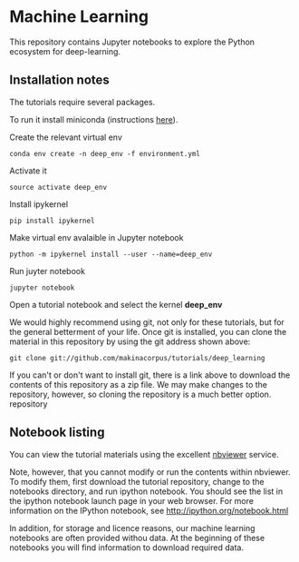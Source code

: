 # Machine Learning

This repository contains Jupyter notebooks to explore the Python ecosystem for deep-learning.

## Installation notes

The tutorials require several packages. 

To run it install miniconda (instructions [here](https://conda.io/miniconda.html)). 

Create the relevant virtual env 
 ```
 conda env create -n deep_env -f environment.yml
 ```
Activate it 

 ```
 source activate deep_env
 ``` 
 
Install ipykernel
 
```
pip install ipykernel
```

Make virtual env avalaible in Jupyter notebook

```
python -m ipykernel install --user --name=deep_env
```

Run juyter notebook 

 ```
 jupyter notebook
 ``` 
Open a tutorial notebook and select the kernel **deep_env**

We would highly recommend using git, not only for these tutorials, but for the general betterment of your life. Once git is installed, you can clone the material in this repository by using the git address shown above:

```
git clone git://github.com/makinacorpus/tutorials/deep_learning
```
If you can't or don't want to install git, there is a link above to download the contents of this repository as a zip file. We may make changes to the repository, however, so cloning the repository is a much better option.
repository


## Notebook listing

You can view the tutorial materials using the excellent [nbviewer](https://github.com/makinacorpus/tutorials/tree/master/deep_learning/notebooks/Index.ipynb) service.

Note, however, that you cannot modify or run the contents within nbviewer. To modify them, first download the tutorial repository, change to the notebooks directory, and run ipython notebook. You should see the list in the ipython notebook launch page in your web browser. For more information on the IPython notebook, see http://ipython.org/notebook.html

In addition, for storage and licence reasons, our machine learning notebooks are often provided withou data. At the beginning of these notebooks you will find information to download required data.

